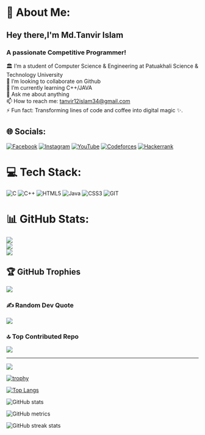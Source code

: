 # 💫 About Me:
## Hey there,I'm Md.Tanvir Islam
### A passionate Competitive Programmer!
🏛️ I’m a student of Computer Science & Engineering at Patuakhali Science & Technology University<br>
👯 I’m looking to collaborate on Github <br>
🌱 I’m currently learning C++/JAVA<br>
💬 Ask me about anything<br>
📫 How to reach me: tanvir12islam34@gmail.com <br>
⚡ Fun fact: Transforming lines of code and coffee into digital magic ✨.

## 🌐 Socials:
[![Facebook](https://img.shields.io/badge/Facebook-%231877F2.svg?logo=Facebook&logoColor=white)](https://facebook.com/tanvir12islam34) 
[![Instagram](https://img.shields.io/badge/Instagram-%23E4405F.svg?logo=Instagram&logoColor=white)](https://instagram.com/tanvir__islam__) 
[![YouTube](https://img.shields.io/badge/YouTube-%23FF0000.svg?logo=YouTube&logoColor=white)](https://youtube.com/@tanvir12) 
[![Codeforces](https://img.shields.io/badge/Codeforces-445f9d.svg?logo=Codeforces&logoColor=white)](https://codeforces.com/profile/tanvir_136)
[![Hackerrank](https://img.shields.io/badge/-Hackerrank-2EC866.svg?logo=HackerRank&logoColor=white)](https://https://hackerrank.com/tanvir_islam__)

# 💻 Tech Stack:
![C](https://img.shields.io/badge/c-%2300599C.svg?style=plastic&logo=c&logoColor=white) ![C++](https://img.shields.io/badge/c++-%2300599C.svg?style=plastic&logo=c%2B%2B&logoColor=white) ![HTML5](https://img.shields.io/badge/html5-%23E34F26.svg?style=plastic&logo=html5&logoColor=white) ![Java](https://img.shields.io/badge/java-%23ED8B00.svg?style=plastic&logo=openjdk&logoColor=white) ![CSS3](https://img.shields.io/badge/css3-%231572B6.svg?style=plastic&logo=css3&logoColor=white) ![GIT](https://img.shields.io/badge/Git-fc6d26?style=plastic&logo=git&logoColor=white)
# 📊 GitHub Stats:
![](https://github-readme-stats.vercel.app/api?username=tanvir-136&theme=nightowl&hide_border=false&include_all_commits=true&count_private=true)<br/>
![](https://github-readme-streak-stats.herokuapp.com/?user=tanvir-136&theme=nightowl&hide_border=false)<br/>
![](https://github-readme-stats.vercel.app/api/top-langs/?username=tanvir-136&theme=nightowl&hide_border=false&include_all_commits=true&count_private=true&layout=compact)

## 🏆 GitHub Trophies
![](https://github-profile-trophy.vercel.app/?username=tanvir-136&theme=radical&no-frame=false&no-bg=true&margin-w=4)

### ✍️ Random Dev Quote
![](https://quotes-github-readme.vercel.app/api?type=horizontal&theme=radical)

### 🔝 Top Contributed Repo
![](https://github-contributor-stats.vercel.app/api?username=tanvir-136&limit=5&theme=onedark&combine_all_yearly_contributions=true)

---
[![](https://visitcount.itsvg.in/api?id=tanvir-136&icon=0&color=7)](https://visitcount.itsvg.in)

<!-- Proudly created with GPRM ( https://gprm.itsvg.in ) -->

[![trophy](https://github-profile-trophy.vercel.app/?username=tanvir-136)](https://github.com/ryo-ma/github-profile-trophy)

[![Top Langs](https://github-readme-stats.vercel.app/api/top-langs/?username=tanvir-136)](https://github.com/anuraghazra/github-readme-stats)

![GitHub stats](https://github-readme-stats.vercel.app/api?username=tanvir-136&show_icons=true&count_private=true)  

![GitHub metrics](https://metrics.lecoq.io/tanvir-136)  

![GitHub streak stats](https://streak-stats.demolab.com/?user=tanvir-136)  

